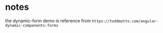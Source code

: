 # notes

the dynamic-form demo is reference from `https://toddmotto.com/angular-dynamic-components-forms`